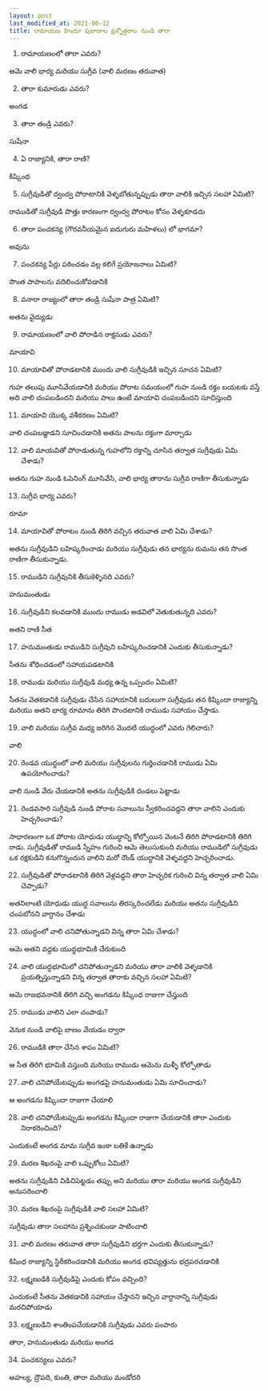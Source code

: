 ```yaml
---
layout: post
last_modified_at: 2021-06-12
title: రామాయణ హిందూ పురాణాల ప్రశ్నోత్తరాల నుండి తారా
---
```

 
 
1) రామాయణంలో తారా ఎవరు?

ఆమె వాలి భార్య మరియు సుగ్రీవ (వాలి మరణం తరువాత)

2) తారా కుమారుడు ఎవరు?

అంగడ

3) తారా తండ్రి ఎవరు?

సుషేనా

4) ఏ రాజ్యానికి, తారా రాణి?

కిష్కింధ

5) సుగ్రీవుడితో ద్వంద్వ పోరాటానికి వెళ్ళబోతున్నప్పుడు తారా వాలికి ఇచ్చిన సలహా ఏమిటి?

రాముడితో సుగ్రీవుడి పొత్తు కారణంగా ద్వంద్వ పోరాటం కోసం వెళ్ళకూడదు

6) తారా పంచకన్య (గౌరవనీయమైన ఐదుగురు మహిళలు) లో భాగమా?

అవును

7) పంచకన్య పేర్లు పఠించడం వల్ల కలిగే ప్రయోజనాలు ఏమిటి?

సొంత పాపాలను వదిలించుకోవడానికి

8) వనారా రాజ్యంలో తారా తండ్రి సుషేనా పాత్ర ఏమిటి?

అతను వైద్యుడు

9) రామాయణంలో వాలి పోరాడిన రాక్షసుడు ఎవరు?

మాయావి

10) మాయావితో పోరాడటానికి ముందు వాలి సుగ్రీవుడికి ఇచ్చిన సూచన ఏమిటి?

గుహ తలుపు మూసివేయడానికి మరియు పోరాట సమయంలో గుహ నుండి రక్తం బయటకు వస్తే అది వాలి చంపబడిందని మరియు పాలు ఉంటే మాయావి చంపబడిందని సూచిస్తుంది

11) మాయావి యొక్క వశీకరణం ఏమిటి?

వాలి చంపబడ్డాడని సూచించడానికి అతను పాలను రక్తంగా మార్చాడు

12) వాలి మాయవితో పోరాడుతున్న గుహలోని రక్తాన్ని చూసిన తర్వాత సుగ్రీవుడు ఏమి చేశాడు?

అతను గుహ నుండి ఓపెనింగ్ మూసివేసి, వాలి భార్య తారాను సుగ్రీవ రాణిగా తీసుకున్నాడు


13) సుగ్రీవ భార్య ఎవరు?

రూమా

14) మాయావితో పోరాటం నుండి తిరిగి వచ్చిన తరువాత వాలి ఏమి చేశాడు?

అతను సుగ్రీవుడిని బహిష్కరించాడు మరియు సుగ్రీవుడు తన భార్యను రుమను తన సొంత రాణిగా తీసుకున్నాడు.

15) రాముడిని సుగ్రీవునికి తీసుకెళ్ళినది ఎవరు?

హనుమంతుడు

16) సుగ్రీవుడిని కలవడానికి ముందు రాముడు అడవిలో వెతుకుతున్నది ఎవరు?

అతని రాణి సీత

17) హనుమంతుడు రాముడిని సుగ్రీవుని బహిష్కరించడానికి ఎందుకు తీసుకున్నాడు?

సీతను శోధించడంలో సహాయపడటానికి

18) రాముడు మరియు సుగ్రీవుడి మధ్య ఉన్న ఒప్పందం ఏమిటి?

సీతను వెతకడానికి సుగ్రీవుడు చేసిన సహాయానికి బదులుగా సుగ్రీవుడు తన కిష్కిందా రాజ్యాన్ని మరియు అతని భార్య రూమాను తిరిగి పొందటానికి రాముడు సహాయం చేస్తాడు.

19) వాలి మరియు సుగ్రీవ మధ్య జరిగిన మొదటి యుద్ధంలో ఎవరు గెలిచారు?

వాలి

20) రెండవ యుద్ధంలో వాలి మరియు సుగ్రీవులను గుర్తించడానికి రాముడు ఏమి ఉపయోగించాడు?

వాలి నుండి వేరు చేయడానికి అతను సుగ్రీవుడికి దండలు పెట్టాడు

21) రెండవసారి సుగ్రీవుడి నుండి పోరాట సవాలును స్వీకరించవద్దని తారా వాలిని ఎందుకు హెచ్చరించాడు?

సాధారణంగా ఒక పోరాట యోధుడు యుద్ధాన్ని కోల్పోయిన వెంటనే తిరిగి పోరాడటానికి తిరిగి రాడు. సుగ్రీవుడితో రాముడి స్నేహం గురించి ఆమె తెలుసుకుంది మరియు రాముడిలో సుగ్రీవుడు ఒక రక్షకుడిని కనుగొన్నందున వాలిని మరో రౌండ్ యుద్ధానికి వెళ్ళవద్దని హెచ్చరించాడు.

22) సుగ్రీవుడితో పోరాడటానికి తిరిగి వెళ్లవద్దని తారా హెచ్చరిక గురించి విన్న తర్వాత వాలి ఏమి చెప్పాడు?

అతనిలాంటి యోధుడు యుద్ధ సవాలును తిరస్కరించలేడు మరియు అతను సుగ్రీవుడిని చంపబోనని వాగ్దానం చేశాడు

23) యుద్ధంలో వాలి చనిపోతున్నాడని విన్న తారా ఏమి చేశాడు?

ఆమె అతని వద్దకు యుద్ధభూమికి చేరుకుంది

24) వాలి యుద్ధభూమిలో చనిపోతున్నాడని మరియు తారా వాలికి వెళ్ళడానికి ప్రయత్నిస్తున్నాడని విన్న తర్వాత తారాకు వచ్చిన సలహా ఏమిటి?

ఆమె రాజభవనానికి తిరిగి వచ్చి అంగడను కిష్కింధ రాజుగా చేస్తుంది

25) రాముడు వాలిని ఎలా చంపాడు?

వెనుక నుండి వాలిపై బాణం వేయడం ద్వారా

26) రాముడికి తారా చేసిన శాపం ఏమిటి?

ఆ సీత తిరిగి భూమికి వస్తుంది మరియు రాముడు ఆమెను మళ్ళీ కోల్పోతాడు

27) వాలి చనిపోయేటప్పుడు అంగడపై హనుమంతుడు ఏమి సూచించాడు?

ఆ అంగడను కిష్కిందా రాజుగా చేయాలి

28) వాలి చనిపోయేటప్పుడు అంగడను కిష్కిందా రాజుగా చేయడానికి తారా ఎందుకు నిరాకరించింది?

ఎందుకంటే అంగడ మామ సుగ్రీవ ఇంకా బతికే ఉన్నాడు

29) మరణ శిఖరంపై వాలి ఒప్పుకోలు ఏమిటి?

అతను సుగ్రీవుడిని విడిచిపెట్టడం తప్పు అని మరియు తారా మరియు అంగడ సుగ్రీవుడిని అనుసరించాలి

30) మరణ శిఖరంపై సుగ్రీవుడికి వాలి సలహా ఏమిటి?

సుగ్రీవుడు తారా సలహాను ప్రశ్నించకుండా పాటించాలి

31) వాలి మరణం తరువాత తారా సుగ్రీవుడిని భర్తగా ఎందుకు తీసుకున్నాడు?

కిషింధ రాజ్యాన్ని స్థిరీకరించడానికి మరియు అంగడ భవిష్యత్తును భద్రపరచడానికి

32) లక్ష్మణుడికి సుగ్రీవుడిపై ఎందుకు కోపం వచ్చింది?

ఎందుకంటే సీతను వెతకడానికి సహాయం చేస్తానని ఇచ్చిన వాగ్దానాన్ని సుగ్రీవుడు మరచిపోయాడు

33) లక్ష్మణుడిని శాంతింపచేయడానికి సుగ్రీవుడు ఎవరు పంపారు

తారా, హనుమంతుడు మరియు అంగడ

34) పంచకన్యలు ఎవరు?

అహల్య, ద్రౌపది, కుంతి, తారా మరియు మండోదరి

